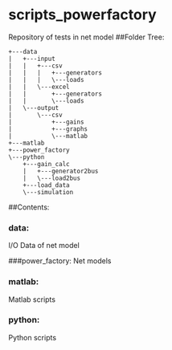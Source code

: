 # scripts_powerfactory
Repository of tests in net model
##Folder Tree:

```
+---data
|   +---input
|   |   +---csv
|   |   |   +---generators
|   |   |   \---loads
|   |   \---excel
|   |       +---generators
|   |       \---loads
|   \---output
|       \---csv
|           +---gains
|           +---graphs
|           \---matlab
+---matlab
+---power_factory
\---python
    +---gain_calc
    |   +---generator2bus
    |   \---load2bus
    +---load_data
    \---simulation
```

##Contents:
### data:
I/O Data of net model

###power_factory:
Net models

### matlab:
Matlab scripts

### python:
Python scripts
